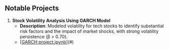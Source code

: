 ## Notable Projects

1. **Stock Volatility Analysis Using GARCH Model**
    - **Description**: Modeled volatility for tech stocks to identify substantial risk factors and the impact of market shocks, with strong volatility persistence (β > 0.70).
    - [[GARCH project.ipynb](https://github.com/kanupriya1190/Projects/blob/e2e281d9b0c82c5d71c46ef65fd90a67a5479e5a/GARCH%20project.ipynb)](#)
